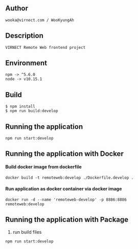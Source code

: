 ## Author

 

```
wooka@virnect.com / WooKyungAh
```

 

## Description

 

```
VIRNECT Remote Web frontend project
```

 

## Environment

 

```
npm -> ^5.6.0
node -> v10.15.1
```

 

## Build

 

```
$ npm install
$ npm run build:develop
```

 

## Running the application

 

```shell script
npm run start:develop
```

 

## Running the application with Docker

 

#### Build docker image from dockerfile
```shell script
docker build -t remoteweb:develop ./Dockerfile.develop .
```

 

#### Run application as docker container via docker image
```shell script
docker run -d --name 'remoteweb-develop' -p 8886:8886 remoteweb:develop
```
## Running the application with Package
1. run build files
```
npm run start:develop
```
 